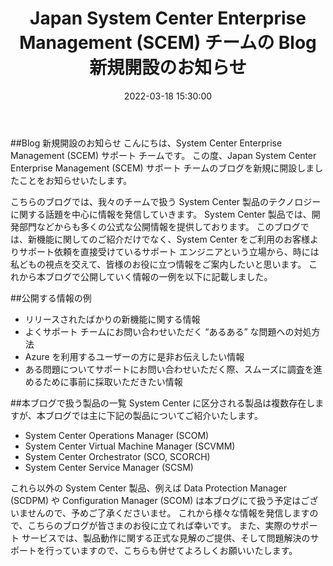 ﻿---
title: Japan System Center Enterprise Management (SCEM) チームの Blog 新規開設のお知らせ
date: 2022-03-18 15:30:00
tags:
  - General
  - Information
---

##Blog 新規開設のお知らせ
こんにちは、System Center Enterprise Management (SCEM) サポート チームです。
この度、Japan System Center Enterprise Management (SCEM) サポート チームのブログを新規に開設しましたことをお知らせいたします。

こちらのブログでは、我々のチームで扱う System Center 製品のテクノロジーに関する話題を中心に情報を発信していきます。
System Center 製品では、開発部門などからも多くの公式な公開情報を提供しております。
このブログでは、新機能に関してのご紹介だけでなく、System Center をご利用のお客様よりサポート依頼を直接受けているサポート エンジニアという立場から、時には私どもの視点を交えて、皆様のお役に立つ情報をご案内したいと思います。
これから本ブログで公開していく情報の一例を以下に記載しました。

##公開する情報の例
- リリースされたばかりの新機能に関する情報
- よくサポート チームにお問い合わせいただく “あるある” な問題への対処方法
- Azure を利用するユーザーの方に是非お伝えしたい情報
- ある問題についてサポートにお問い合わせいただく際、スムーズに調査を進めるために事前に採取いただきたい情報

##本ブログで扱う製品の一覧
System Center に区分される製品は複数存在しますが、本ブログでは主に下記の製品についてご紹介いたします。
- System Center Operations Manager (SCOM)
- System Center Virtual Machine Manager (SCVMM)
- System Center Orchestrator (SCO, SCORCH)
- System Center Service Manager (SCSM)

これら以外の System Center 製品、例えば Data Protection Manager (SCDPM) や Configuration Manager (SCOM) は本ブログにて扱う予定はございませんので、予めご了承くださいませ。
これから様々な情報を発信しますので、こちらのブログが皆さまのお役に立てれば幸いです。
また、実際のサポート サービスでは、製品動作に関する正式な見解のご提供、そして問題解決のサポートを行っていますので、こちらも併せてよろしくお願いいたします。
<!-- more -->